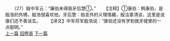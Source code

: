 　　（27）殷中军云：“廉伯未得我牙后慧①。”
　　【注释】①康伯：韩康伯，是殷浩的外甥，殷浩很喜欢他。牙后慧：指言外的义理情趣，殷沽善清谈，这里是说康们还不善谈玄。
　　【译文】中军将军殷浩说：“康伯还没有学到我牙缝里的一点聪明。”
<br>[上一篇](04_026) [回卷首](04_000) [下一篇](04_028)
